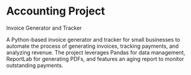 # Accounting Project
 Invoice Generator and Tracker

A Python-based invoice generator and tracker for small businesses to automate the process of generating invoices, tracking payments, and analyzing revenue. The project leverages Pandas for data management, ReportLab for generating PDFs, and features an aging report to monitor outstanding payments.
